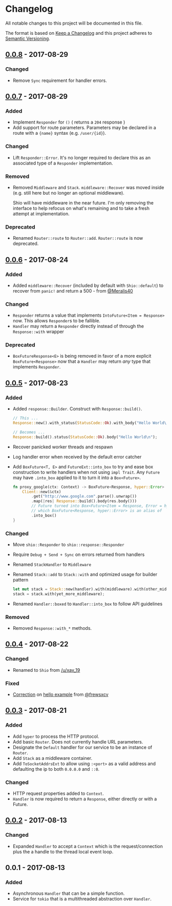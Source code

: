 # Changelog
All notable changes to this project will be documented in this file.

The format is based on [Keep a Changelog](http://keepachangelog.com/en/1.0.0/)
and this project adheres to [Semantic Versioning](http://semver.org/spec/v2.0.0.html).

## [0.0.8] - 2017-08-29
### Changed
  - Remove `Sync` requirement for handler errors.

## [0.0.7] - 2017-08-29
### Added
  - Implement `Responder` for `()` ( returns a `204` response )
  - Add support for route parameters. Parameters may be declared in a route with a `{name}` syntax (e.g. `/user/{id}`).

### Changed
  - Lift `Responder::Error`. It's no longer required to declare this as an associated type of a `Responder` implementation.

### Removed
  - Removed `Middleware` and `Stack`. `middleware::Recover` was moved inside (e.g. still here but no longer an optional middleware).

    Shio will have middleware in the near future. I'm only removing the interface to help refocus on what's remaining and to take a fresh attempt at implementation.

### Deprecated
  - Renamed `Router::route` to `Router::add`. `Router::route` is now deprecated.

## [0.0.6] - 2017-08-24
### Added
  - Added `middleware::Recover` (included by default with `Shio::default`) to recover from `panic!` and return a 500 - from [@Meralis40]

### Changed
  - `Responder` returns a value that implements `IntoFuture<Item = Response>` now. This allows `Responder`s to be fallible.
  - `Handler` may return a `Responder` directly instead of through the `Response::with` wrapper

### Deprecated
  - `BoxFutureResponse<E>` is being removed in favor of a more explicit `BoxFuture<Response>` now that a `Handler` may return _any_ type that implements `Responder`.

[@Meralis40]: https://github.com/Meralis40

## [0.0.5] - 2017-08-23
### Added
  - Added `response::Builder`. Construct with `Response::build()`.

    ```rust
    // This ...
    Response::new().with_status(StatusCode::Ok).with_body("Hello World\n");

    // Becomes ...
    Response::build().status(StatusCode::Ok).body("Hello World\n");
    ```

  - Recover panicked worker threads and respawn
  - Log handler error when received by the default error catcher
  - Add `BoxFuture<T, E>` and `FutureExt::into_box` to try and ease box construction to write handlers when not using `impl Trait`. Any `Future` may have `.into_box` applied to it to turn it into a `Box<Future>`.

    ```rust
    fn proxy_google(ctx: Context) -> BoxFuture<Response, hyper::Error> {
        Client::new(&ctx)
            .get("http://www.google.com".parse().unwrap())
            .map(|res| Response::build().body(res.body()))
            // Future turned into Box<Future<Item = Response, Error = hyper::Error>>
            // which BoxFuture<Response, hyper::Error> is an alias of
            .into_box()
    }
    ```

### Changed
  - Move `shio::Responder` to `shio::response::Responder`
  - Require `Debug + Send + Sync` on errors returned from handlers
  - Renamed `StackHandler` to `Middleware`
  - Renamed `Stack::add` to `Stack::with` and optimized usage for builder pattern

    ```rust
    let mut stack = Stack::new(handler).with(middleware).with(other_middleware);
    stack = stack.with(yet_more_middleware);
    ```

  - Renamed `Handler::boxed` to `Handler::into_box` to follow API guidelines

### Removed
  - Removed `Response::with_*` methods.

## [0.0.4] - 2017-08-22
### Changed
  - Renamed to `Shio` from [/u/xav_19](https://www.reddit.com/u/xav_19)

### Fixed
  - [Correction](https://github.com/mehcode/shio-rs/pull/2) on [hello example](https://github.com/mehcode/shio-rs/blob/v0.0.4/examples/hello.rs) from [@frewsxcv](https://github.com/frewsxcv)

## [0.0.3] - 2017-08-21
### Added
  - Add `hyper` to process the HTTP protocol.
  - Add basic `Router`. Does not currently handle URL parameters.
  - Designate the `Default` handler for our service to be an instance of `Router`.
  - Add `Stack` as a middleware container.
  - Add `ToSocketAddrsExt` to allow using `:<port>` as a valid address and defaulting the ip to both `0.0.0.0` and `::0`.

### Changed
  - HTTP request properties added to `Context`.
  - `Handler` is now required to return a `Response`, either directly or with a Future.

## [0.0.2] - 2017-08-13
### Changed
  - Expanded `Handler` to accept a `Context` which is the request/connection plus the a handle to the thread local event loop.

## 0.0.1 - 2017-08-13
### Added
  - Asynchronous `Handler` that can be a simple function.
  - Service for `tokio` that is a multithreaded abstraction over `Handler`.

[Unreleased]: ../../compare/v0.0.8...HEAD
[0.0.8]: ../../compare/v0.0.8...v0.0.7
[0.0.7]: ../../compare/v0.0.7...v0.0.6
[0.0.6]: ../../compare/v0.0.5...v0.0.6
[0.0.5]: ../../compare/v0.0.4...v0.0.5
[0.0.4]: ../../compare/v0.0.3...v0.0.4
[0.0.3]: ../../compare/v0.0.2...v0.0.3
[0.0.2]: ../../compare/v0.0.1...v0.0.2
